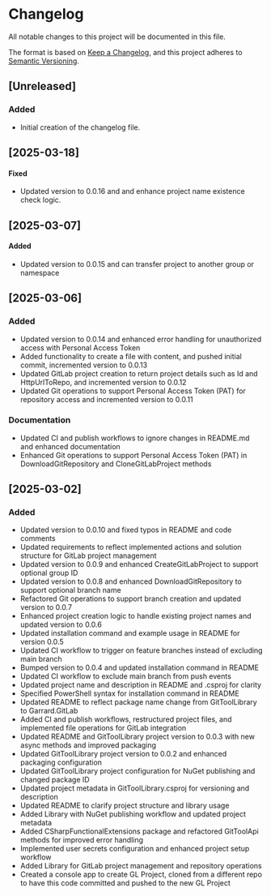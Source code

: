# Changelog

All notable changes to this project will be documented in this file.

The format is based on [Keep a Changelog](https://keepachangelog.com/en/1.0.0/),
and this project adheres to [Semantic Versioning](https://semver.org/spec/v2.0.0.html).

## [Unreleased]

### Added
- Initial creation of the changelog file.

## [2025-03-18]

#### Fixed
- Updated version to 0.0.16 and and enhance project name existence check logic.

## [2025-03-07]

#### Added
- Updated version to 0.0.15 and can transfer project to another group or namespace 

## [2025-03-06]

### Added
- Updated version to 0.0.14 and enhanced error handling for unauthorized access with Personal Access Token
- Added functionality to create a file with content, and pushed initial commit, incremented version to 0.0.13
- Updated GitLab project creation to return project details such as Id and HttpUrlToRepo, and incremented version to 0.0.12
- Updated Git operations to support Personal Access Token (PAT) for repository access and incremented version to 0.0.11

### Documentation
- Updated CI and publish workflows to ignore changes in README.md and enhanced documentation
- Enhanced Git operations to support Personal Access Token (PAT) in DownloadGitRepository and CloneGitLabProject methods

## [2025-03-02]

### Added
- Updated version to 0.0.10 and fixed typos in README and code comments
- Updated requirements to reflect implemented actions and solution structure for GitLab project management
- Updated version to 0.0.9 and enhanced CreateGitLabProject to support optional group ID
- Updated version to 0.0.8 and enhanced DownloadGitRepository to support optional branch name
- Refactored Git operations to support branch creation and updated version to 0.0.7
- Enhanced project creation logic to handle existing project names and updated version to 0.0.6
- Updated installation command and example usage in README for version 0.0.5
- Updated CI workflow to trigger on feature branches instead of excluding main branch
- Bumped version to 0.0.4 and updated installation command in README
- Updated CI workflow to exclude main branch from push events
- Updated project name and description in README and .csproj for clarity
- Specified PowerShell syntax for installation command in README
- Updated README to reflect package name change from GitToolLibrary to Garrard.GitLab
- Added CI and publish workflows, restructured project files, and implemented file operations for GitLab integration
- Updated README and GitToolLibrary project version to 0.0.3 with new async methods and improved packaging
- Updated GitToolLibrary project version to 0.0.2 and enhanced packaging configuration
- Updated GitToolLibrary project configuration for NuGet publishing and changed package ID
- Updated project metadata in GitToolLibrary.csproj for versioning and description
- Updated README to clarify project structure and library usage
- Added Library with NuGet publishing workflow and updated project metadata
- Added CSharpFunctionalExtensions package and refactored GitToolApi methods for improved error handling
- Implemented user secrets configuration and enhanced project setup workflow
- Added Library for GitLab project management and repository operations
- Created a console app to create GL Project, cloned from a different repo to have this code committed and pushed to the new GL Project
